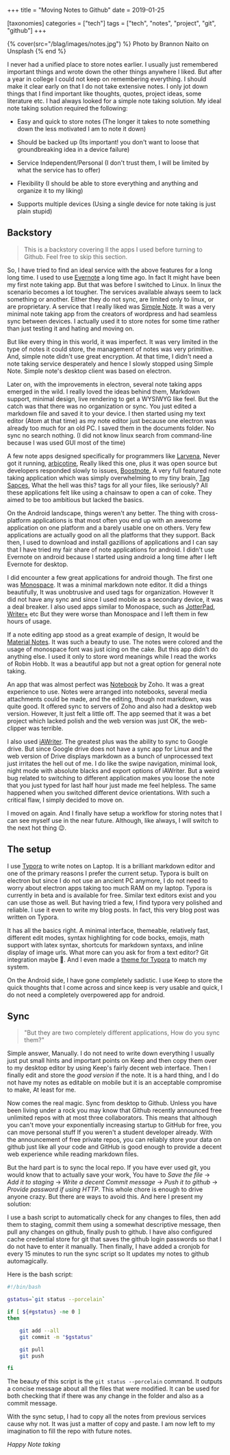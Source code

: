 +++
title = "Moving Notes to Github"
date = 2019-01-25

[taxonomies]
categories = ["tech"]
tags = ["tech", "notes", "project", "git", "github"]
+++

{% cover(src="/blag/images/notes.jpg") %}
Photo by Brannon Naito on Unsplash
{% end %}

I never had a unified place to store notes earlier. I usually just remembered important things and wrote down the other things anywhere I liked. But after a year in college I could not keep on remembering everything. I should make it clear early on that I do not take extensive notes. I only jot down things that I find important like thoughts, quotes, project ideas, some literature etc. I had always looked for a simple note taking solution. My ideal note taking solution required the following:

- Easy and quick to store notes (The longer it takes to note something down the less motivated I am to note it down)

- Should be backed up (Its important! you don't want to loose that groundbreaking idea in a device failure)

- Service Independent/Personal (I don't trust them, I will be limited by what the service has to offer)

- Flexibility (I should be able to store everything and anything and organize it to my liking)

- Supports multiple devices (Using a single device for note taking is just plain stupid)

## Backstory

> This is a backstory covering ll the apps I used before turning to Github. Feel free to skip this section.

So, I have tried to find an ideal service with the above features for a long long time. I used to use [Evernote](https://evernote.com/) a long time ago. In fact It might have been my first note taking app. But that was before I switched to Linux. In linux the scenario becomes a lot tougher. The services available always seem to lack something or another. Either they do not sync, are limited only to linux, or are proprietary. A service that I really liked was [Simple Note](https://simplenote.com/). It was a very minimal note taking app from the creators of wordpress and had seamless sync between devices. I actually used it to store notes for some time rather than just testing it and hating and moving on.

But like every thing in this world, it was imperfect. It was very limited in the type of notes it could store, the management of notes was very primitive. And, simple note didn't use great encryption. At that time, I didn't need a note taking service desperately and hence I slowly stopped using Simple Note. Simple note's desktop client was based on electron.

Later on, with the improvements in electron, several note taking apps emerged in the wild. I really loved the ideas behind them, Markdown support, minimal design, live rendering to get a WYSIWYG like feel. But the catch was that there was no organization or sync. You just edited a markdown file and saved it to your device. I then started using my text editor (Atom at that time) as my note editor just because one electron was already too much for an old PC. I saved them in the documents folder. No sync no search nothing. (I did not know linux search from command-line because I was used GUI most of the time)

A few note apps designed specifically for programmers like [Larvena](https://laverna.cc/), Never got it running, [arbicotine](http://abricotine.brrd.fr/), Really liked this one, plus it was open source but developers responded slowly to issues, [Boostnote](https://boostnote.io/), A very full featured note taking application which was simply overwhelming to my tiny brain, [Tag Sapces](https://www.tagspaces.org/), What the hell was this? tags for all your files, like seriously? All these applications felt like using a chainsaw to open a can of coke. They aimed to be too ambitious but lacked the basics.

On the Android landscape, things weren't any better. The thing with cross-platform applications is that most often you end up with an awesome application on one platform and a barely usable one on others. Very few applications are actually good on all the platforms that they support. Back then, I used to download and install gazillions of applications and I can say that I have tried my fair share of note applications for android. I didn't use Evernote on android because I started using android a long time after I left Evernote for desktop.

I did encounter a few great applications for android though. The first one was [Monospace](https://play.google.com/store/apps/details?id=com.underwood.monospace). It was a minimal markdown note editor. It did a things beautifully, It was unobtrusive and used tags for organization. However It did not have any sync and since I used mobile as a secondary device, it was a deal breaker. I also used apps similar to Monospace, such as [JotterPad](https://play.google.com/store/apps/details?id=com.jotterpad.x), [Writer+](https://play.google.com/store/apps/details?id=co.easy4u.writer) etc But they were worse than Monospace and I left them in few hours of usage.

If a note editing app stood as a great example of design, It would be [Material Notes](https://play.google.com/store/apps/details?id=com.dinosaur.cwfei.materialnotes). It was such a beauty to use. The notes were colored and the usage of monospace font was just icing on the cake. But this app didn't do anything else. I used it only to store word meanings while I read the works of Robin Hobb. It was a beautiful app but not a great option for general note taking.

An app that was almost perfect was [Notebook](https://play.google.com/store/apps/details?id=com.zoho.notebook) by Zoho. It was a great experience to use. Notes were arranged into notebooks, several media attachments could be made, and the editing, though not markdown, was quite good. It offered sync to servers of Zoho and also had a desktop web version. However, It just felt a little off. The app seemed that it was a bet project which lacked polish and the web version was just OK, the web-clipper was terrible.

I also used [iAWriter](https://play.google.com/store/apps/details?id=net.ia.iawriter). The greatest plus was the ability to sync to Google drive. But since Google drive does not have a sync app for Linux and the web version of Drive displays markdown as a bunch of unprocessed text just irritates the hell out of me. I do like the swipe navigation, minimal look, night mode with absolute blacks and export options of iAWriter. But a weird bug related to switching to different application makes you loose the note that you just typed for last half hour just made me feel helpless. The same happened when you switched different device orientations. With such a critical flaw, I simply decided to move on.

I moved on again. And I finally have setup a workflow for storing notes that I can see myself use in the near future. Although, like always, I will switch to the next hot thing :wink:.

## The setup

I use [Typora](https://typora.io/) to write notes on Laptop. It is a brilliant markdown editor and one of the primary reasons I prefer the current setup. Typora is built on electron but since I do not use an ancient PC anymore, I do not need to worry about electron apps taking too much RAM on my laptop. Typora is currently in beta and is available for free. Similar text editors exist and you can use those as well. But having tried a few, I find typora very polished and reliable. I use it even to write my blog posts. In fact, this very blog post was written on Typora.

It has all the basics right. A minimal interface, themeable, relatively fast, different edit modes, syntax highlighting for code bocks, emojis, math support with latex syntax, shortcuts for markdown syntaxs, and inline display of image urls. What more can you ask for from a text editor? Git integration maybe :thinking:. And I even made a [theme for Typora](https://theme.typora.io/theme/Xydark/) to match my system.

On the Android side, I have gone completely sadistic. I use Keep to store the quick thoughts that I come across and since keep is very usable and quick, I do not need a completely overpowered app for android.

## Sync

> "But they are two completely different applications, How do you sync them?"

Simple answer, Manually. I do not need to write down everything I usually just put small hints and important points on Keep and then copy them over to my desktop editor by using Keep's fairly decent web interface. Then I finally edit and store the _good version_ if the note. It is a hard thing, and I do not have my notes as editable on mobile but it is an acceptable compromise to make, At least for me.

Now comes the real magic. Sync from desktop to Github. Unless you have been living under a rock you may know that Github recently announced free unlimited repos with at most three collaborators. This means that although you can't move your exponentially increasing startup to GitHub for free, you can move personal stuff If you weren't a student developer already. With the announcement of free private repos, you can reliably store your data on github just like all your code and GitHub is good enough to provide a decent web experience while reading markdown files.

But the hard part is to sync the local repo. If you have ever used git, you would know that to actually save your work, You have to _Save the file_ -> _Add it to staging_ -> _Write a decent Commit message_ -> _Push it to github_ -> _Provide password if using HTTP_. This whole chore is enough to drive anyone crazy. But there are ways to avoid this. And here I present my solution:

I use a bash script to automatically check for any changes to files, then add them to staging, commit them using a somewhat descriptive message, then pull any changes on github, finally push to github. I have also configured cache credential store for git that saves the github login passwords so that I do not have to enter it manually. Then finally, I have added a cronjob for every 15 minutes to run the sync script so It updates my notes to github automagically.

Here is the bash script:

```bash
#!/bin/bash

gstatus=`git status --porcelain`

if [ ${#gstatus} -ne 0 ]
then

    git add --all
    git commit -m "$gstatus"

	git pull
    git push

fi
```

The beauty of this script is the `git status --porcelain` command. It outputs a concise message about all the files that were modified. It can be used for both checking that if there was any change in the folder and also as a commit message.

With the sync setup, I had to copy all the notes from previous services cause why not. It was just a matter of copy and paste. I am now left to my imagination to fill the repo with future notes.

_Happy Note taking_
